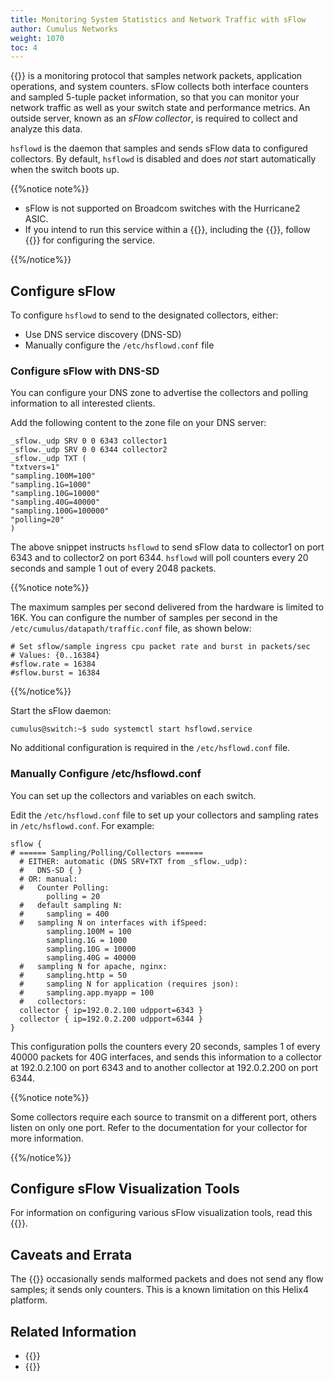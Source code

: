 ```yaml
---
title: Monitoring System Statistics and Network Traffic with sFlow
author: Cumulus Networks
weight: 1070
toc: 4
---
```

{{<exlink url="http://www.sflow.org/index.php" text="sFlow">}} is a monitoring protocol that samples network packets, application operations, and system counters. sFlow collects both interface counters and sampled 5-tuple packet information, so that you can monitor your network traffic as well as your switch state and performance metrics. An outside server, known as an *sFlow collector*, is required to collect and analyze this data.

`hsflowd` is the daemon that samples and sends sFlow data to configured collectors. By default, `hsflowd` is disabled and does *not* start automatically when the switch boots up.

{{%notice note%}}

- sFlow is not supported on Broadcom switches with the Hurricane2 ASIC.
- If you intend to run this service within a {{<link url="Virtual-Routing-and-Forwarding-VRF" text="VRF">}},
including the {{<link url="Management-VRF" text="management VRF">}}, follow {{<link url="Management-VRF#run-services-within-the-management-vrf" text="these steps">}} for configuring the service.

{{%/notice%}}

## Configure sFlow

To configure `hsflowd` to send to the designated collectors, either:

- Use DNS service discovery (DNS-SD)
- Manually configure the `/etc/hsflowd.conf` file

### Configure sFlow with DNS-SD

You can configure your DNS zone to advertise the collectors and polling information to all interested clients.

Add the following content to the zone file on your DNS server:

```
_sflow._udp SRV 0 0 6343 collector1
_sflow._udp SRV 0 0 6344 collector2
_sflow._udp TXT (
"txtvers=1"
"sampling.100M=100"
"sampling.1G=1000"
"sampling.10G=10000"
"sampling.40G=40000"
"sampling.100G=100000"
"polling=20"
)
```

The above snippet instructs `hsflowd` to send sFlow data to collector1 on port 6343 and to collector2 on port 6344. `hsflowd` will poll counters every 20 seconds and sample 1 out of every 2048 packets.

{{%notice note%}}

The maximum samples per second delivered from the hardware is limited to 16K. You can configure the number of samples per second in the `/etc/cumulus/datapath/traffic.conf` file, as shown below:

```
# Set sflow/sample ingress cpu packet rate and burst in packets/sec
# Values: {0..16384}
#sflow.rate = 16384
#sflow.burst = 16384
```

{{%/notice%}}

Start the sFlow daemon:

```
cumulus@switch:~$ sudo systemctl start hsflowd.service
```

No additional configuration is required in the `/etc/hsflowd.conf` file.

### Manually Configure /etc/hsflowd.conf

You can set up the collectors and variables on each switch.

Edit the `/etc/hsflowd.conf` file to set up your collectors and sampling rates in `/etc/hsflowd.conf`. For example:

```
sflow {
# ====== Sampling/Polling/Collectors ======
  # EITHER: automatic (DNS SRV+TXT from _sflow._udp):
  #   DNS-SD { }
  # OR: manual:
  #   Counter Polling:
        polling = 20
  #   default sampling N:
  #     sampling = 400
  #   sampling N on interfaces with ifSpeed:
        sampling.100M = 100
        sampling.1G = 1000
        sampling.10G = 10000
        sampling.40G = 40000
  #   sampling N for apache, nginx:
  #     sampling.http = 50
  #     sampling N for application (requires json):
  #     sampling.app.myapp = 100
  #   collectors:
  collector { ip=192.0.2.100 udpport=6343 }
  collector { ip=192.0.2.200 udpport=6344 }
}
```

This configuration polls the counters every 20 seconds, samples 1 of every 40000 packets for 40G interfaces, and sends this information to a collector at 192.0.2.100 on port 6343 and to another collector at 192.0.2.200 on port 6344.

{{%notice note%}}

Some collectors require each source to transmit on a different port, others listen on only one port. Refer to the documentation for your collector for more information.

{{%/notice%}}

## Configure sFlow Visualization Tools

For information on configuring various sFlow visualization tools, read this {{<exlink url="https://docs.cumulusnetworks.com/knowledge-base/Configuration-and-Usage/Monitoring/Configure-and-Use-sFlow-Visualization-Tools/" text="knowledge base article">}}.

## Caveats and Errata

The {{<exlink url="https://cumulusnetworks.com/products/hardware-compatibility-list/?vendor_name%5B0%5D=EdgeCore" text="EdgeCore AS4610 switch">}} occasionally sends malformed packets and does not send any flow samples; it sends only counters. This is a known limitation on this Helix4 platform.

## Related Information

- {{<exlink url="http://www.sflow.org/products/collectors.php" text="sFlow Collectors">}}
- {{<exlink url="http://en.wikipedia.org/wiki/SFlow" text="sFlow Wikipedia page">}}
